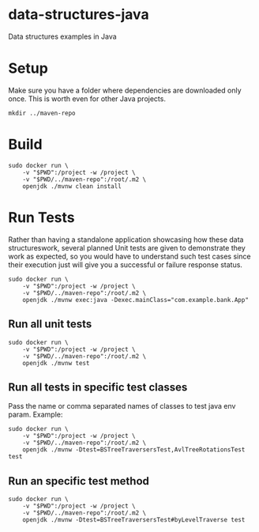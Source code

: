 
# data-structures-java

Data structures examples in Java

# Setup

Make sure you have a folder where dependencies are downloaded only once. This is worth even for other Java projects.

```
mkdir ../maven-repo
```

# Build

```
sudo docker run \
    -v "$PWD":/project -w /project \
    -v "$PWD/../maven-repo":/root/.m2 \
    openjdk ./mvnw clean install
```

# Run Tests

Rather than having a standalone application showcasing how these data structureswork, several planned Unit tests are given to demonstrate they work as expected, so you would have to understand such test cases since their execution just will give you a successful or failure response status.


```
sudo docker run \
    -v "$PWD":/project -w /project \
    -v "$PWD/../maven-repo":/root/.m2 \
    openjdk ./mvnw exec:java -Dexec.mainClass="com.example.bank.App"
```

## Run all unit tests

```
sudo docker run \
    -v "$PWD":/project -w /project \
    -v "$PWD/../maven-repo":/root/.m2 \
    openjdk ./mvnw test
```

## Run all tests in specific test classes

Pass the name or comma separated names of classes to test java env param. Example:

```
sudo docker run \
    -v "$PWD":/project -w /project \
    -v "$PWD/../maven-repo":/root/.m2 \
    openjdk ./mvnw -Dtest=BSTreeTraversersTest,AvlTreeRotationsTest test
```


## Run an specific test method
```
sudo docker run \
    -v "$PWD":/project -w /project \
    -v "$PWD/../maven-repo":/root/.m2 \
    openjdk ./mvnw -Dtest=BSTreeTraversersTest#byLevelTraverse test
```


